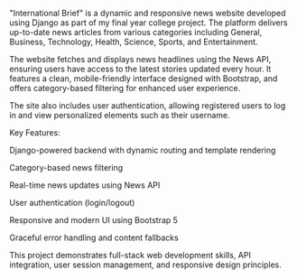 "International Brief" is a dynamic and responsive news website developed using Django as part of my final year college project. The platform delivers up-to-date news articles from various categories including General, Business, Technology, Health, Science, Sports, and Entertainment.

The website fetches and displays news headlines using the News API, ensuring users have access to the latest stories updated every hour. It features a clean, mobile-friendly interface designed with Bootstrap, and offers category-based filtering for enhanced user experience.

The site also includes user authentication, allowing registered users to log in and view personalized elements such as their username.

Key Features:

Django-powered backend with dynamic routing and template rendering

Category-based news filtering

Real-time news updates using News API

User authentication (login/logout)

Responsive and modern UI using Bootstrap 5

Graceful error handling and content fallbacks

This project demonstrates full-stack web development skills, API integration, user session management, and responsive design principles.
